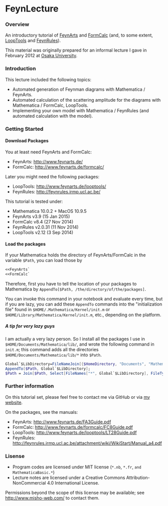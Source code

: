 FeynLecture
===========

### Overview

An introductory tutorial of [FeynArts](http://www.feynarts.de/) and [FormCalc](http://www.feynarts.de/formcalc/) (and, to some extent, [LoopTools](http://www.feynarts.de/looptools/) and [FeynRules](http://feynrules.irmp.ucl.ac.be/)).

This material was originally prepared for an informal lecture I gave in February 2012 at [Osaka University](http://www-het.phys.sci.osaka-u.ac.jp/).

### Introduction

This lecture included the following topics:

* Automated generation of Feynman diagrams with Mathematica / FeynArts.
* Automated calculation of the scattering amplitude for the diagrams with Mathematica / FormCalc, LoopTools.
* Implementing your own model with Mathematica / FeynRules (and automated calculation with the model).


### Getting Started

#### Download Packages

You at least need FeynArts and FormCalc:

* FeynArts: http://www.feynarts.de/
* FormCalc: http://www.feynarts.de/formcalc/

Later you might need the following packages:

* LoopTools: http://www.feynarts.de/looptools/
* FeynRules: http://feynrules.irmp.ucl.ac.be/

This tutorial is tested under:

* Mathematica 10.0.2 + MacOS 10.9.5
* FeynArts v3.9 (15 Jan 2015)
* FormCalc v8.4 (27 Nov 2014)
* FeynRules v2.0.31 (11 Nov 2014)
* LoopTools v2.12 (3 Sep 2014)


#### Load the packages

If your Mathematica holds the directory of FeynArts/FormCalc in the variable `$Path`, you can load those by


```Mathematica
<<FeynArts`
<<FormCalc`
```

Therefore, first you have to tell the location of your packages to Mathematica by `AppendTo[$Path, /the/directory/of/the/packages]`.

You can invoke this command in your notebook and evaluate every time, but if you are lazy, you can add these `AppendTo` commands into the "initialization file" found in `$HOME/.Mathematica/Kernel/init.m` or  `$HOME/Library/Mathematica/Kernel/init.m`, etc., depending on the platform.

##### A tip for very lazy guys

I am actually a very lazy person. So I install all the packages I use in `$HOME/Documents/Mathematica/lib/`, and wrote the following command in `init.m`; this command adds all the directories `$HOME/Documents/Mathematica/lib/*` into `$Path`.


```Mathematica
Global`$LibDirectory=FileNameJoin[{$HomeDirectory, "Documents", "Mathematica", "lib"}]
AppendTo[$Path, Global`$LibDirectory];
$Path = Join[$Path, Select[FileNames["*", Global`$LibDirectory], FileType[#] == Directory &]];
```

### Further information

On this tutorial set, please feel free to contact me via GitHub or via [my website](http://en.misho-web.com/).

On the packages, see the manuals:

* FeynArts: http://www.feynarts.de/FA3Guide.pdf
* FormCalc: http://www.feynarts.de/formcalc/FC8Guide.pdf
* LoopTools: http://www.feynarts.de/looptools/LT28Guide.pdf
* FeynRules: http://feynrules.irmp.ucl.ac.be/attachment/wiki/WikiStart/Manual_a4.pdf

### Lisense

  * Program codes are licensed under MIT license (`*.nb`, `*.fr`, `and MathematicaBasic.*`)
  * Lecture notes are licensed under a Creative Commons Attribution-NonCommercial 4.0 International License.

Permissions beyond the scope of this license may be available; see http://www.misho-web.com/ to contact them.


